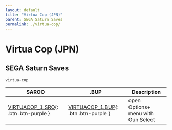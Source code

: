 ```yaml
---
layout: default
title: "Virtua Cop (JPN)"
parent: SEGA Saturn Saves
permalink: ./virtua-cop/
---
```

# Virtua Cop (JPN)

## SEGA Saturn Saves

`virtua-cop`

| SAROO | .BUP | Description |
|------|----------|-------------|
| [VIRTUACOP_1.SRO](VIRTUACOP_1.SRO){: .btn .btn-purple } | [VIRTUACOP_1.BUP](VIRTUACOP_1.BUP){: .btn .btn-purple } | open Options+ menu with Gun Select |
